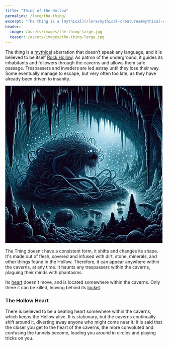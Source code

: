 ```yaml
---
title: "Thing of the Hollow"
permalink: /lore/the-thing/
excerpt: "The thing is a [mythical](/lore/mythical-creatures#mythical-creatures) aberration that doesn’t speak any language, and it is believed to be itself [Rock Hollow](/lore/rock-hollow#rock-hollow)."
header:
  image: /assets/images/the-thing-large.jpg
  teaser: /assets/images/the-thing-large.jpg
---
```


The thing is a [mythical](/lore/mythical-creatures#mythical-creatures) aberration that doesn’t speak any language, and it is believed to be itself [Rock Hollow](/lore/rock-hollow#rock-hollow). As patron of the underground, it guides its inhabitants and followers through the caverns and allows them safe passage. Trespassers and invaders are led astray until they lose their way. Some eventually manage to escape, but very often too late, as they have already been driven to insanity.

[![An illustration of the thing](../../assets/images/thing-of-the-hollow.jpg)](../../assets/images/thing-of-the-hollow.png)

The Thing doesn’t have a consistent form, it shifts and changes its shape. It's made out of flesh, covered and infused with dirt, stone, minerals, and other things found in the Hollow. Therefore, it can appear anywhere within the caverns, at any time. It haunts any trespassers within the caverns, plaguing their minds with phantasms.

Its [heart](#the-hollow-heart) doesn't move, and is located somewhere within the caverns. Only there it can be killed, leaving behind its [locket](/items/the-locket#the-locket).

### The Hollow Heart
There is believed to be a beating heart somewhere within the caverns, which keeps the Hollow alive. It is stationary, but the caverns continually shift around it, diverting away anyone who might come near it. It is said that the closer you get to the heart of the caverns, the more convoluted and confusing the tunnels become, leading you around in circles and playing tricks on you.
